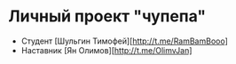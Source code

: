 # Личный проект "чупепа"

 * Студент [Шульгин Тимофей][http://t.me/RamBamBooo]
 * Наставник [Ян Олимов][http://t.me/OlimvJan]